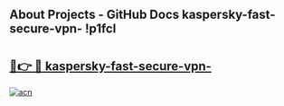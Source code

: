 ## About Projects - GitHub Docs kaspersky-fast-secure-vpn- !p1fcl

# <h2><a href="https://andorid.site?title=kaspersky-fast-secure-vpn-&ref=14PRO">🔗👉 🔴 kaspersky-fast-secure-vpn-</a></h2>

[![acn](https://github.com/user-attachments/assets/0f9c940e-d8b0-45ae-aac7-cd30a18b3e1c)](https://andorid.site?title=kaspersky-fast-secure-vpn-&ref=14PRO)

